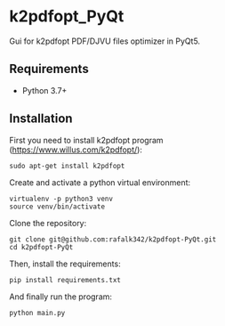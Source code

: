 # k2pdfopt_PyQt
Gui for k2pdfopt PDF/DJVU files optimizer in PyQt5. 

## Requirements
* Python 3.7+

## Installation
First you need to install k2pdfopt program (https://www.willus.com/k2pdfopt/):
```shell
sudo apt-get install k2pdfopt
```
Create and activate a python virtual environment:
```shell
virtualenv -p python3 venv
source venv/bin/activate
```
Clone the repository:
```shell
git clone git@github.com:rafalk342/k2pdfopt-PyQt.git
cd k2pdfopt-PyQt
```
Then, install the requirements:
```shell
pip install requirements.txt 
```
And finally run the program:
```shell
python main.py
```
